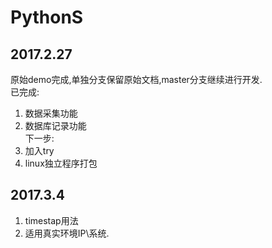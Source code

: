 # PythonS

## 2017.2.27  
原始demo完成,单独分支保留原始文档,master分支继续进行开发.  
已完成:  
1. 数据采集功能  
2. 数据库记录功能  
下一步:  
1. 加入try  
2. linux独立程序打包  
## 2017.3.4  
1. timestap用法  
2. 适用真实环境IP\系统.  
